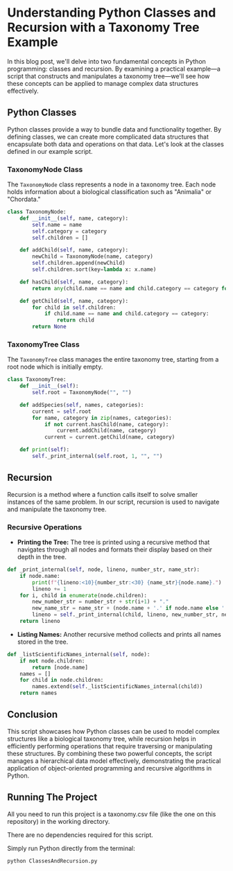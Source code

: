 # Understanding Python Classes and Recursion with a Taxonomy Tree Example

In this blog post, we'll delve into two fundamental concepts in Python programming: classes and recursion. By examining a practical example—a script that constructs and manipulates a taxonomy tree—we'll see how these concepts can be applied to manage complex data structures effectively.

## Python Classes

Python classes provide a way to bundle data and functionality together. By defining classes, we can create more complicated data structures that encapsulate both data and operations on that data. Let's look at the classes defined in our example script.

### TaxonomyNode Class

The `TaxonomyNode` class represents a node in a taxonomy tree. Each node holds information about a biological classification such as "Animalia" or "Chordata."

```python
class TaxonomyNode:
    def __init__(self, name, category):
        self.name = name
        self.category = category
        self.children = []

    def addChild(self, name, category):
        newChild = TaxonomyNode(name, category)
        self.children.append(newChild)
        self.children.sort(key=lambda x: x.name)

    def hasChild(self, name, category):
        return any(child.name == name and child.category == category for child in self.children)

    def getChild(self, name, category):
        for child in self.children:
            if child.name == name and child.category == category:
                return child
        return None
```

### TaxonomyTree Class

The `TaxonomyTree` class manages the entire taxonomy tree, starting from a root node which is initially empty.

```python
class TaxonomyTree:
    def __init__(self):
        self.root = TaxonomyNode("", "")

    def addSpecies(self, names, categories):
        current = self.root
        for name, category in zip(names, categories):
            if not current.hasChild(name, category):
                current.addChild(name, category)
            current = current.getChild(name, category)

    def print(self):
        self._print_internal(self.root, 1, "", "")
```

## Recursion

Recursion is a method where a function calls itself to solve smaller instances of the same problem. In our script, recursion is used to navigate and manipulate the taxonomy tree.

### Recursive Operations

- **Printing the Tree:** The tree is printed using a recursive method that navigates through all nodes and formats their display based on their depth in the tree.

```python
def _print_internal(self, node, lineno, number_str, name_str):
    if node.name:
        print(f"{lineno:<10}{number_str:<30} {name_str}{node.name}.")
        lineno += 1
    for i, child in enumerate(node.children):
        new_number_str = number_str + str(i+1) + "."
        new_name_str = name_str + (node.name + '.' if node.name else '')
        lineno = self._print_internal(child, lineno, new_number_str, new_name_str)
    return lineno
```

- **Listing Names:** Another recursive method collects and prints all names stored in the tree.

```python
def _listScientificNames_internal(self, node):
    if not node.children:
        return [node.name]
    names = []
    for child in node.children:
        names.extend(self._listScientificNames_internal(child))
    return names
```

## Conclusion

This script showcases how Python classes can be used to model complex structures like a biological taxonomy tree, while recursion helps in efficiently performing operations that require traversing or manipulating these structures. By combining these two powerful concepts, the script manages a hierarchical data model effectively, demonstrating the practical application of object-oriented programming and recursive algorithms in Python.

## Running The Project

All you need to run this project is a taxonomy.csv file (like the one on this repository) in the working directory.

There are no dependencies required for this script.

Simply run Python directly from the terminal:

```bash
python ClassesAndRecursion.py
```
